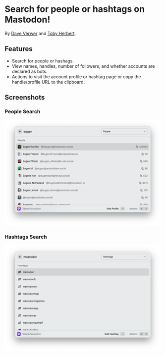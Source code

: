 # Search for people or hashtags on Mastodon!

By [Dave Verwer](https://daveverwer.com) and [Toby Herbert](https://tobyherbert.co.uk).

## Features

* Search for people or hashags.
* View names, handles, number of followers, and whether accounts are declared as bots.
* Actions to visit the account profile or hashtag page or copy the handle/profile URL to the clipboard.

## Screenshots

### People Search

<picture>
  <source srcset="https://github.com/daveverwer/MastodonSearch-Raycast/blob/main/.readme-images/account-search~dark.png?raw=true" media="(prefers-color-scheme: dark)">
  <img src="https://github.com/daveverwer/MastodonSearch-Raycast/blob/main/.readme-images/account-search~light.png?raw=true" alt="Account search results displayed by the extension">
</picture>

### Hashtags Search

<picture>
  <source srcset="https://github.com/daveverwer/MastodonSearch-Raycast/blob/main/.readme-images/hashtag-search~dark.png?raw=true" media="(prefers-color-scheme: dark)">
  <img src="https://github.com/daveverwer/MastodonSearch-Raycast/blob/main/.readme-images/hashtag-search~light.png?raw=true" alt="Hashtag search results displayed by the extension">
</picture>
